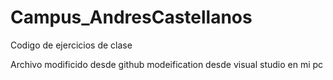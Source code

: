 # Campus_AndresCastellanos
Codigo de ejercicios de clase

Archivo modificido  desde github
modeification desde visual studio en mi pc